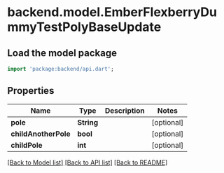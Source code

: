 # backend.model.EmberFlexberryDummyTestPolyBaseUpdate

## Load the model package
```dart
import 'package:backend/api.dart';
```

## Properties
Name | Type | Description | Notes
------------ | ------------- | ------------- | -------------
**pole** | **String** |  | [optional] 
**childAnotherPole** | **bool** |  | [optional] 
**childPole** | **int** |  | [optional] 

[[Back to Model list]](../README.md#documentation-for-models) [[Back to API list]](../README.md#documentation-for-api-endpoints) [[Back to README]](../README.md)


